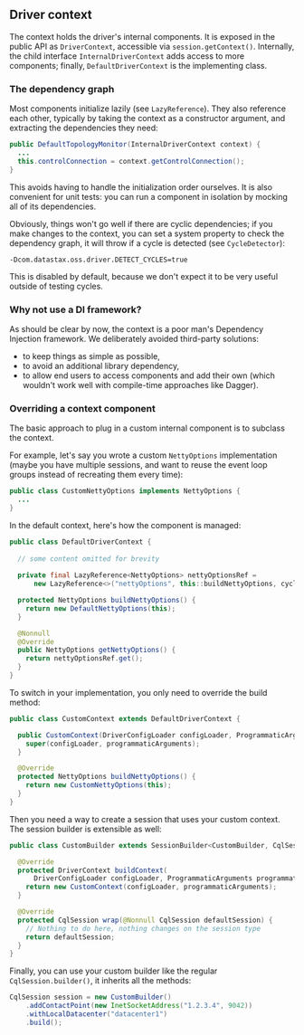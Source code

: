 ## Driver context

The context holds the driver's internal components. It is exposed in the public API as
`DriverContext`, accessible via `session.getContext()`. Internally, the child interface
`InternalDriverContext` adds access to more components; finally, `DefaultDriverContext` is the
implementing class.

### The dependency graph

Most components initialize lazily (see `LazyReference`). They also reference each other, typically
by taking the context as a constructor argument, and extracting the dependencies they need:

```java
public DefaultTopologyMonitor(InternalDriverContext context) {
  ...
  this.controlConnection = context.getControlConnection();
}
```

This avoids having to handle the initialization order ourselves. It is also convenient for unit
tests: you can run a component in isolation by mocking all of its dependencies. 

Obviously, things won't go well if there are cyclic dependencies; if you make changes to the
context, you can set a system property to check the dependency graph, it will throw if a cycle is 
detected (see `CycleDetector`):

```
-Dcom.datastax.oss.driver.DETECT_CYCLES=true
```

This is disabled by default, because we don't expect it to be very useful outside of testing cycles.

### Why not use a DI framework?

As should be clear by now, the context is a poor man's Dependency Injection framework. We
deliberately avoided third-party solutions:
 
* to keep things as simple as possible,
* to avoid an additional library dependency,
* to allow end users to access components and add their own (which wouldn't work well with
  compile-time approaches like Dagger).

### Overriding a context component

The basic approach to plug in a custom internal component is to subclass the context.

For example, let's say you wrote a custom `NettyOptions` implementation (maybe you have multiple
sessions, and want to reuse the event loop groups instead of recreating them every time):

```java
public class CustomNettyOptions implements NettyOptions {
  ...
} 
```

In the default context, here's how the component is managed:
 
```java
public class DefaultDriverContext {
  
  // some content omitted for brevity
  
  private final LazyReference<NettyOptions> nettyOptionsRef =
      new LazyReference<>("nettyOptions", this::buildNettyOptions, cycleDetector);

  protected NettyOptions buildNettyOptions() {
    return new DefaultNettyOptions(this);
  }

  @Nonnull
  @Override
  public NettyOptions getNettyOptions() {
    return nettyOptionsRef.get();
  }
}
```
 
To switch in your implementation, you only need to override the build method:

```java
public class CustomContext extends DefaultDriverContext {

  public CustomContext(DriverConfigLoader configLoader, ProgrammaticArguments programmaticArguments) {
    super(configLoader, programmaticArguments);
  }

  @Override
  protected NettyOptions buildNettyOptions() {
    return new CustomNettyOptions(this);
  }
}
```

Then you need a way to create a session that uses your custom context. The session builder is
extensible as well:

```java
public class CustomBuilder extends SessionBuilder<CustomBuilder, CqlSession> {

  @Override
  protected DriverContext buildContext(
      DriverConfigLoader configLoader, ProgrammaticArguments programmaticArguments) {
    return new CustomContext(configLoader, programmaticArguments);
  }

  @Override
  protected CqlSession wrap(@Nonnull CqlSession defaultSession) {
    // Nothing to do here, nothing changes on the session type
    return defaultSession;
  }
}
```

Finally, you can use your custom builder like the regular `CqlSession.builder()`, it inherits all
the methods:

```java
CqlSession session = new CustomBuilder()
    .addContactPoint(new InetSocketAddress("1.2.3.4", 9042))
    .withLocalDatacenter("datacenter1")
    .build();
```
